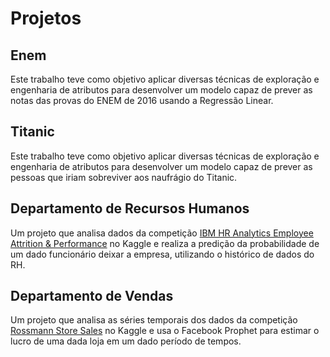 # Projetos

## Enem

Este trabalho teve como objetivo aplicar diversas técnicas de exploração e engenharia de atributos para desenvolver um modelo capaz de prever as notas das provas do ENEM de 2016 usando a Regressão Linear. 

## Titanic

Este trabalho teve como objetivo aplicar diversas técnicas de exploração e engenharia de atributos para desenvolver um modelo capaz de prever as pessoas que iriam sobreviver aos naufrágio do Titanic. 

## Departamento de Recursos Humanos

Um projeto que analisa dados da competição [IBM HR Analytics Employee Attrition & Performance](https://www.kaggle.com/pavansubhasht/ibm-hr-analytics-attrition-dataset) no Kaggle e realiza a predição da probabilidade de um dado funcionário deixar a empresa, utilizando o histórico de dados do RH.

## Departamento de Vendas


Um projeto que analisa as séries temporais dos dados da competição [Rossmann Store Sales](https://www.kaggle.com/c/rossmann-store-sales/data/ibm-hr-analytics-attrition-dataset) no Kaggle e usa o Facebook Prophet para estimar o lucro de uma dada loja em um dado período de tempos.